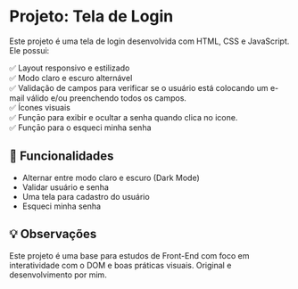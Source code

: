 # Projeto: Tela de Login 

Este projeto é uma tela de login desenvolvida com HTML, CSS e JavaScript. Ele possui:

✅ Layout responsivo e estilizado  
✅ Modo claro e escuro alternável  
✅ Validação de campos para verificar se o usuário está colocando um e-mail válido e/ou preenchendo todos os campos.  
✅ Ícones visuais  
✅ Funçāo para exibir e ocultar a senha quando clica no icone.  
✅ Funçāo para o esqueci minha senha  


## 🧩 Funcionalidades

- Alternar entre modo claro e escuro (Dark Mode)
- Validar usuário e senha
- Uma tela para cadastro do usuário
- Esqueci minha senha 

## 💡 Observações

Este projeto é uma base para estudos de Front-End com foco em interatividade com o DOM e boas práticas visuais.
Original e desenvolvimento por mim.
